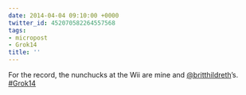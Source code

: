 ```yaml
---
date: 2014-04-04 09:10:00 +0000
twitter_id: 452070582264557568
tags:
- micropost
- Grok14
title: ''
---
```


For the record, the nunchucks at the Wii are mine and [@britthildreth](https://twitter.com/britthildreth)’s. [#Grok14](https://twitter.com/hashtag/Grok14)
